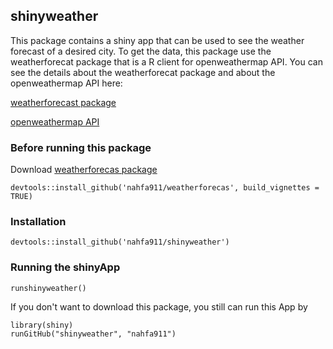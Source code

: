 ## shinyweather

This package contains a shiny app that can be used to see the weather
forecast of a desired city. To get the data, this package use the weatherforecat
package that is a R client for openweathermap API. You can see the details about
the weatherforecat package and about the openweathermap API here:

[weatherforecast package](https://github.com/nahfa911/weatherforecas)

[openweathermap API](https://openweathermap.org/)


### Before running this package
Download [weatherforecas package](https://github.com/nahfa911/weatherforecas)
```{r eval = FALSE}
devtools::install_github('nahfa911/weatherforecas', build_vignettes = TRUE)
```

### Installation

```{r eval = FALSE}
devtools::install_github('nahfa911/shinyweather')
```


### Running the shinyApp

```{r eval = FALSE}
runshinyweather()
```

If you don't want to download this package, you still can run this App by

```{r eval = FALSE}
library(shiny)
runGitHub("shinyweather", "nahfa911")
```
